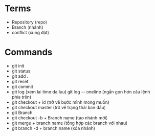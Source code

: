 # Terms
+ Repository (repo)
+ Branch (nhánh)
+ conflict (xung đột)

# Commands
+ git init
+ git status
+ git add .
+ git reset
+ git commit
+ git log (xem lai time da luu)
  git log -- oneline (ngắn gọn hơn câu lệnh phía trên)
+ git checkout + id (trở vể bước mình mong muốn)
+ git checkout master (trở về trạng thái ban đầu)
+ git Branch
+ git checkout -b + Branch name (tạo nhánh mới)
+ git merge + branch name (tổng hợp các branch với nhau)
+ git branch -d + branch name (xóa nhánh)
